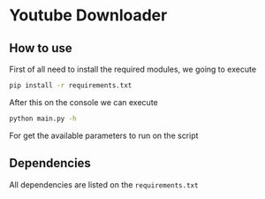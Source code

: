 # Youtube Downloader

## How to use

First of all need to install the required modules, we going to execute 

```bash
pip install -r requirements.txt
```

After this on the console we can execute
```bash
python main.py -h
```
For get the available parameters to run on the script

## Dependencies

All dependencies are listed on the `requirements.txt`


